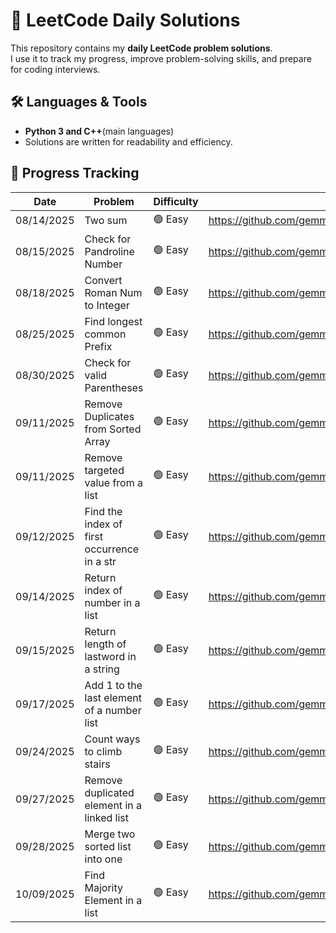 # 🚀 LeetCode Daily Solutions

This repository contains my **daily LeetCode problem solutions**.  
I use it to track my progress, improve problem-solving skills, and prepare for coding interviews.  

## 🛠️ Languages & Tools

- **Python 3 and C++**(main languages)  
- Solutions are written for readability and efficiency.  

## 🚩 Progress Tracking

| Date       | Problem                             | Difficulty | Solution Link |
|------------|-------------------------------------|------------|---------------|
|08/14/2025  | Two sum                             | 🟢 Easy    |https://github.com/gemmatruong/twoSum_Leetcode
|08/15/2025  | Check for Pandroline Number         | 🟢 Easy    |https://github.com/gemmatruong/pandroline_Number
|08/18/2025  | Convert Roman Num to Integer        | 🟢 Easy    |https://github.com/gemmatruong/roman_To_Integer
|08/25/2025  | Find longest common Prefix          | 🟢 Easy    |https://github.com/gemmatruong/longest_Common_Prefix
|08/30/2025  | Check for valid Parentheses         | 🟢 Easy    |https://github.com/gemmatruong/validParentheses
|09/11/2025  | Remove Duplicates from Sorted Array | 🟢 Easy    |https://github.com/gemmatruong/Leetcode
|09/11/2025  | Remove targeted value from a list   | 🟢 Easy    |https://github.com/gemmatruong/Leetcode/tree/main/removeElement
|09/12/2025|Find the index of first occurrence in a str|🟢 Easy |https://github.com/gemmatruong/Leetcode
|09/14/2025|Return index of number in a list       |🟢 Easy     |https://github.com/gemmatruong/Leetcode/tree/main/searchInsert
|09/15/2025|Return length of lastword in a string  |🟢 Easy     |https://github.com/gemmatruong/Leetcode
|09/17/2025|Add 1 to the last element of a number list |🟢 Easy |https://github.com/gemmatruong/Leetcode
|09/24/2025|Count ways to climb stairs             |🟢 Easy     |https://github.com/gemmatruong/Leetcode
|09/27/2025|Remove duplicated element in a linked list |🟢 Easy |https://github.com/gemmatruong/Leetcode/tree/main/source/repos/easy_Leetcode/remove_duplicates_linked_list
|09/28/2025|Merge two sorted list into one         |🟢 Easy     |https://github.com/gemmatruong/Leetcode
|10/09/2025|Find Majority Element in a list        |🟢 Easy     |https://github.com/gemmatruong/Leetcode